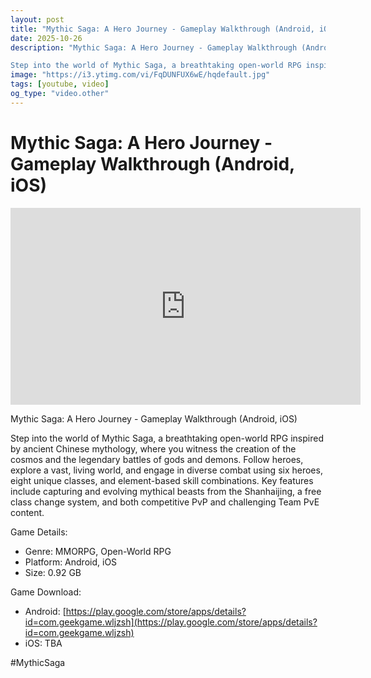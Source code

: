 ```yaml
---
layout: post
title: "Mythic Saga: A Hero Journey - Gameplay Walkthrough (Android, iOS)"
date: 2025-10-26
description: "Mythic Saga: A Hero Journey - Gameplay Walkthrough (Android, iOS)

Step into the world of Mythic Saga, a breathtaking open-world RPG inspired by ancient..."
image: "https://i3.ytimg.com/vi/FqDUNFUX6wE/hqdefault.jpg"
tags: [youtube, video]
og_type: "video.other"
---
```


<script type="application/ld+json">
{
  "@context": "http://schema.org",
  "@type": "VideoObject",
  "name": "Mythic Saga: A Hero Journey - Gameplay Walkthrough (Android, iOS)",
  "description": "Mythic Saga: A Hero Journey - Gameplay Walkthrough (Android, iOS)\n\nStep into the world of Mythic Saga, a breathtaking open-world RPG inspired by ancient Chinese mythology, where you witness the creation of the cosmos and the legendary battles of gods and demons. Follow heroes, explore a vast, living world, and engage in diverse combat using six heroes, eight unique classes, and element-based skill combinations. Key features include capturing and evolving mythical beasts from the Shanhaijing, a free class change system, and both competitive PvP and challenging Team PvE content.\n\nGame Details:\n\n- Genre: MMORPG, Open-World RPG\n- Platform: Android, iOS\n- Size: 0.92 GB\n\nGame Download:\n\n- Android: [https://play.google.com/store/apps/details?id=com.geekgame.wljzsh](https://play.google.com/store/apps/details?id=com.geekgame.wljzsh)\n- iOS: TBA\n\n#MythicSaga",
  "thumbnailUrl": "https://i3.ytimg.com/vi/FqDUNFUX6wE/hqdefault.jpg",
  "uploadDate": "2025-10-26T15:00:33",
  "embedUrl": "https://www.youtube.com/embed/FqDUNFUX6wE",
  "publisher": {
    "@type": "Person",
    "name": "Celo Zaga"
  },
  "mainEntityOfPage": {
    "@type": "WebPage",
    "@id": "https://celozaga.github.io/2025/10/26/mythic-saga:-a-hero-journey---gameplay-walkthrough-(android,-ios)-FqDUNFUX6wE.html"
  },
  "duration": "PT0M0S"
}
</script>

<script type="application/ld+json">
{
  "@context": "http://schema.org",
  "@type": "BlogPosting",
  "headline": "Mythic Saga: A Hero Journey - Gameplay Walkthrough (Android, iOS)",
  "image": "https://i3.ytimg.com/vi/FqDUNFUX6wE/hqdefault.jpg",
  "publisher": {
    "@type": "Person",
    "name": "Celo Zaga"
  },
  "url": "https://celozaga.github.io/2025/10/26/mythic-saga:-a-hero-journey---gameplay-walkthrough-(android,-ios)-FqDUNFUX6wE.html",
  "datePublished": "2025-10-26T15:00:33",
  "dateCreated": "2025-10-26T15:00:33",
  "dateModified": "2025-10-26T15:00:33",
  "description": "Mythic Saga: A Hero Journey - Gameplay Walkthrough (Android, iOS)\n\nStep into the world of Mythic Saga, a breathtaking open-world RPG inspired by ancient...",
  "author": {
    "@type": "Person",
    "name": "Celo Zaga"
  },
  "mainEntityOfPage": {
    "@type": "WebPage",
    "@id": "https://celozaga.github.io/2025/10/26/mythic-saga:-a-hero-journey---gameplay-walkthrough-(android,-ios)-FqDUNFUX6wE.html"
  }
}
</script>

<h1 class="youtube-post-title">Mythic Saga: A Hero Journey - Gameplay Walkthrough (Android, iOS)</h1>

<iframe width="560" height="315" src="https://www.youtube.com/embed/FqDUNFUX6wE" class="youtube-post-embed" frameborder="0" allowfullscreen></iframe>

<p class="youtube-post-description">Mythic Saga: A Hero Journey - Gameplay Walkthrough (Android, iOS)

Step into the world of Mythic Saga, a breathtaking open-world RPG inspired by ancient Chinese mythology, where you witness the creation of the cosmos and the legendary battles of gods and demons. Follow heroes, explore a vast, living world, and engage in diverse combat using six heroes, eight unique classes, and element-based skill combinations. Key features include capturing and evolving mythical beasts from the Shanhaijing, a free class change system, and both competitive PvP and challenging Team PvE content.

Game Details:

- Genre: MMORPG, Open-World RPG
- Platform: Android, iOS
- Size: 0.92 GB

Game Download:

- Android: [https://play.google.com/store/apps/details?id=com.geekgame.wljzsh](https://play.google.com/store/apps/details?id=com.geekgame.wljzsh)
- iOS: TBA

#MythicSaga</p>
